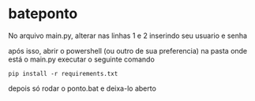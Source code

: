 # bateponto

No arquivo main.py, alterar nas linhas 1 e 2 inserindo seu usuario e senha

após isso, abrir o powershell (ou outro de sua preferencia) na pasta onde está o main.py
executar o seguinte comando

```
pip install -r requirements.txt
```

depois só rodar o ponto.bat e deixa-lo aberto
